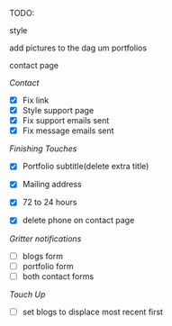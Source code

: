 TODO:

style

add pictures to the dag um portfolios

contact page

*Contact*
- [X] Fix link
- [X] Style support page
- [X] Fix support emails sent
- [X] Fix message emails sent

*Finishing Touches*
- [X] Portfolio subtitle(delete extra title)
- [X] Mailing address
- [X] 72 to 24 hours
- [X] delete phone on contact page


*Gritter notifications*
- [ ] blogs form
- [ ] portfolio form
- [ ] both contact forms

*Touch Up*
- [ ] set blogs to displace most recent first